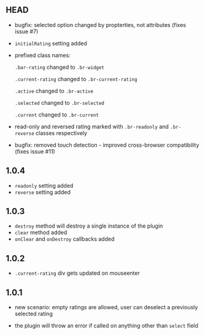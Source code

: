 HEAD
----

- bugfix: selected option changed by propterties, not attributes (fixes issue #7)

- `initialRating` setting added

- prefixed class names:

  `.bar-rating` changed to `.br-widget`

  `.current-rating` changed to `.br-current-rating`

  `.active` changed to `.br-active`

  `.selected` changed to `.br-selected`

  `.current` changed to `.br-current`

- read-only and reversed rating marked with `.br-readonly` and `.br-reverse` classes respectively

- bugfix: removed touch detection - improved cross-browser compatibility (fixes issue #11)

1.0.4
-----

- `readonly` setting added
- `reverse` setting added

1.0.3
-----
- `destroy` method will destroy a single instance of the plugin
- `clear` method added
- `onClear` and `onDestroy` callbacks added

1.0.2
-----
- `.current-rating` div gets updated on mouseenter

1.0.1
-----
- new scenario: empty ratings are allowed, user can deselect a previously selected rating

- the plugin will throw an error if called on anything other than `select` field
